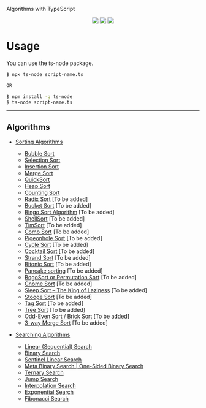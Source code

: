 Algorithms with TypeScript

<p align="center">
 <a href="https://github.com/metesayan/algorithms-ts/stargazers"><img src="https://img.shields.io/github/stars/metesayan/algorithms-ts?colorA=363a4f&colorB=b7bdf8&style=for-the-badge"></a>
 <a href="https://github.com/metesayan/algorithms-ts/issues"><img src="https://img.shields.io/github/issues/metesayan/algorithms-ts?colorA=363a4f&colorB=f5a97f&style=for-the-badge"></a>
 <a href="https://github.com/metesayan/algorithms-ts/contributors"><img src="https://img.shields.io/github/contributors/metesayan/algorithms-ts?colorA=363a4f&colorB=a6da95&style=for-the-badge"></a>
</p>

# Usage

You can use the ts-node package.

```bash
$ npx ts-node script-name.ts

OR

$ npm install -g ts-node
$ ts-node script-name.ts
```

---

## Algorithms

+ [Sorting Algorithms](https://github.com/MeteSayan/algorithms-ts/tree/main/sorting-algorithms)
  + [Bubble Sort](https://github.com/MeteSayan/algorithms-ts/tree/main/sorting-algorithms/bubble-sort)
  + [Selection Sort](https://github.com/MeteSayan/algorithms-ts/tree/main/sorting-algorithms/selection-sort)
  + [Insertion Sort](https://github.com/MeteSayan/algorithms-ts/tree/main/sorting-algorithms/insertion-sort)
  + [Merge Sort](https://github.com/MeteSayan/algorithms-ts/tree/main/sorting-algorithms/merge-sort)
  + [QuickSort](https://github.com/MeteSayan/algorithms-ts/tree/main/sorting-algorithms/quick-sort)
  + [Heap Sort](https://github.com/MeteSayan/algorithms-ts/tree/main/sorting-algorithms/heap-sort)
  + [Counting Sort](https://github.com/MeteSayan/algorithms-ts/tree/main/sorting-algorithms/counting-sort)
  + [Radix Sort](https://github.com/MeteSayan/algorithms-ts/tree/main/sorting-algorithms/) [To be added]
  + [Bucket Sort](https://github.com/MeteSayan/algorithms-ts/tree/main/sorting-algorithms/) [To be added]
  + [Bingo Sort Algorithm](https://github.com/MeteSayan/algorithms-ts/tree/main/sorting-algorithms/) [To be added]
  + [ShellSort](https://github.com/MeteSayan/algorithms-ts/tree/main/sorting-algorithms/) [To be added]
  + [TimSort](https://github.com/MeteSayan/algorithms-ts/tree/main/sorting-algorithms/) [To be added]
  + [Comb Sort](https://github.com/MeteSayan/algorithms-ts/tree/main/sorting-algorithms/) [To be added]
  + [Pigeonhole Sort](https://github.com/MeteSayan/algorithms-ts/tree/main/sorting-algorithms/) [To be added]
  + [Cycle Sort](https://github.com/MeteSayan/algorithms-ts/tree/main/sorting-algorithms/) [To be added]
  + [Cocktail Sort](https://github.com/MeteSayan/algorithms-ts/tree/main/sorting-algorithms/) [To be added]
  + [Strand Sort](https://github.com/MeteSayan/algorithms-ts/tree/main/sorting-algorithms/) [To be added]
  + [Bitonic Sort](https://github.com/MeteSayan/algorithms-ts/tree/main/sorting-algorithms/) [To be added]
  + [Pancake sorting](https://github.com/MeteSayan/algorithms-ts/tree/main/sorting-algorithms/) [To be added]
  + [BogoSort or Permutation Sort](https://github.com/MeteSayan/algorithms-ts/tree/main/sorting-algorithms/) [To be added]
  + [Gnome Sort](https://github.com/MeteSayan/algorithms-ts/tree/main/sorting-algorithms/) [To be added]
  + [Sleep Sort – The King of Laziness](https://github.com/MeteSayan/algorithms-ts/tree/main/sorting-algorithms/) [To be added]
  + [Stooge Sort](https://github.com/MeteSayan/algorithms-ts/tree/main/sorting-algorithms/) [To be added]
  + [Tag Sort](https://github.com/MeteSayan/algorithms-ts/tree/main/sorting-algorithms/) [To be added]
  + [Tree Sort](https://github.com/MeteSayan/algorithms-ts/tree/main/sorting-algorithms/) [To be added]
  + [Odd-Even Sort / Brick Sort](https://github.com/MeteSayan/algorithms-ts/tree/main/sorting-algorithms/) [To be added]
  + [3-way Merge Sort](https://github.com/MeteSayan/algorithms-ts/tree/main/sorting-algorithms/) [To be added]

+ [Searching Algorithms](https://github.com/MeteSayan/algorithms-ts/tree/main/searching-algorithms)
  + [Linear (Sequential) Search](https://github.com/MeteSayan/algorithms-ts/tree/main/searching-algorithms/linear-search)
  + [Binary Search](https://github.com/MeteSayan/algorithms-ts/tree/main/searching-algorithms/binary-search)
  + [Sentinel Linear Search](https://github.com/MeteSayan/algorithms-ts/tree/main/searching-algorithms/sentinel-linear-search/)
  + [Meta Binary Search | One-Sided Binary Search](https://github.com/MeteSayan/algorithms-ts/tree/main/searching-algorithms/meta-binary-search/)
  + [Ternary Search](https://github.com/MeteSayan/algorithms-ts/tree/main/searching-algorithms/ternary-search/)
  + [Jump Search](https://github.com/MeteSayan/algorithms-ts/tree/main/searching-algorithms/jump-search/)
  + [Interpolation Search](https://github.com/MeteSayan/algorithms-ts/tree/main/searching-algorithms/interpolation-search/)
  + [Exponential Search](https://github.com/MeteSayan/algorithms-ts/tree/main/searching-algorithms/exponential-search/)
  + [Fibonacci Search](https://github.com/MeteSayan/algorithms-ts/tree/main/searching-algorithms/fibonacci-search/)
